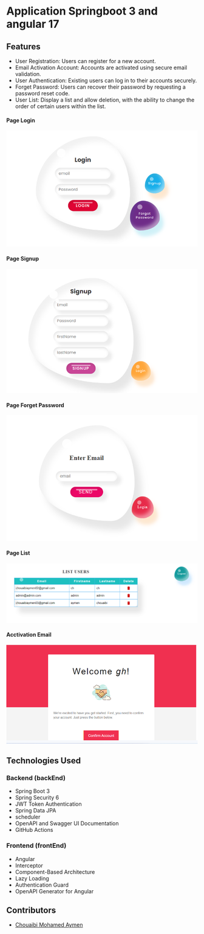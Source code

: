 # Application Springboot 3 and angular 17

## Features

- User Registration: Users can register for a new account.
- Email Activation Account: Accounts are activated using secure email validation.
- User Authentication: Existing users can log in to their accounts securely.
- Forget Password: Users can recover their password by requesting a password reset code.
- User List: Display a list and allow deletion, with the ability to change the order of certain users within the list.

#### Page Login
![# Page Login](screenshots/login.png)

#### Page Signup
![Page Signup](screenshots/Signup.png)

#### Page Forget Password
![Page Forget Password](screenshots/forget.png)

#### Page List
![Page List](screenshots/list.png)

#### Acctivation Email
![Acctivation Email](screenshots/activation.png)

## Technologies Used

### Backend (backEnd)

- Spring Boot 3
- Spring Security 6
- JWT Token Authentication
- Spring Data JPA
- scheduler
- OpenAPI and Swagger UI Documentation
- GitHub Actions

### Frontend (frontEnd)

- Angular
- Interceptor
- Component-Based Architecture
- Lazy Loading
- Authentication Guard
- OpenAPI Generator for Angular


## Contributors

- [Chouaibi Mohamed Aymen](https://github.com/aymen-1996)
